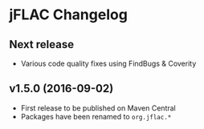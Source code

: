 # jFLAC Changelog

## Next release

* Various code quality fixes using FindBugs & Coverity

## v1.5.0 (2016-09-02)

* First release to be published on Maven Central
* Packages have been renamed to `org.jflac.*`
